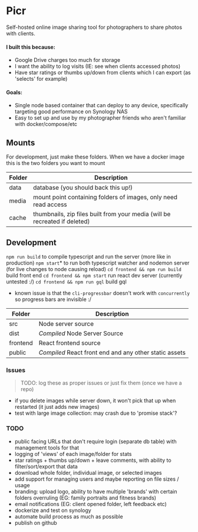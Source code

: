 # Picr

Self-hosted online image sharing tool for photographers to share photos with clients.

#### I built this because:
- Google Drive charges too much for storage
- I want the ability to log visits (IE: see when clients accessed photos)
- Have star ratings or thumbs up/down from clients which I can export (as 'selects' for example)

#### Goals:
- Single node based container that can deploy to any device, specifically targeting good performance on Synology NAS
- Easy to set up and use by my photographer friends who aren't familiar with docker/compose/etc

## Mounts

For development, just make these folders.
When we have a docker image this is the two folders you want to mount

| Folder | Description                                                                |
|--------|----------------------------------------------------------------------------|
| data   | database (you should back this up!)                                        |
| media  | mount point containing folders of images, only need read access            |
| cache  | thumbnails, zip files built from your media (will be recreated if deleted) |


## Development

`npm run build` to compile typescript and run the server (more like in production)
`npm start`* to run both typescript watcher and nodemon server (for live changes to node causing reload)
`cd frontend && npm run build` build front end
`cd frontend && npm start` run react dev server (currently untested :/)
`cd frontend && npm run gql` build gql
* known issue is that the `cli-progressbar` doesn't work with `concurrently` so progress bars are invisible :/

| Folder   | Description                                            |
|----------|--------------------------------------------------------|
| src      | Node server source                                     |
| dist     | *Compiled* Node Server Source                          |
| frontend | React frontend source                                  |
| public   | *Compiled* React front end and any other static assets |


### Issues
> TODO: log these as proper issues or just fix them (once we have a repo)
- if you delete images while server down, it won't pick that up when restarted (it just adds new images)
- test with large image collection: may crash due to 'promise stack'?

### TODO
- public facing URLs that don't require login (separate db table) with management tools for that
- logging of 'views' of each image/folder for stats
- star ratings + thumbs up/down + leave comments, with ability to filter/sort/export that data
- download whole folder, individual image, or selected images
- add support for managing users and maybe reporting on file sizes / usage
- branding: upload logo, ability to have multiple 'brands' with certain folders overruling (EG: family portraits and fitness brands)
- email notifications (EG: client opened folder, left feedback etc)
- dockerize and test on synology
- automate build process as much as possible
- publish on github